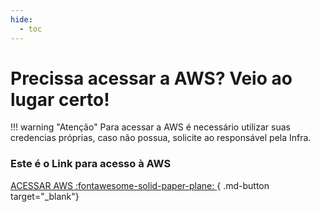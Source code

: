 ```yaml
---
hide:
  - toc
---
```


# Precissa acessar a AWS? Veio ao lugar certo!

!!! warning "Atenção"
    Para acessar a AWS é necessário utilizar suas credencias próprias, caso não possua, solicite ao responsável pela Infra.

### Este é o Link para acesso à AWS

[ ACESSAR AWS :fontawesome-solid-paper-plane: ]({{AWS_URL}}){ .md-button target="_blank"}
